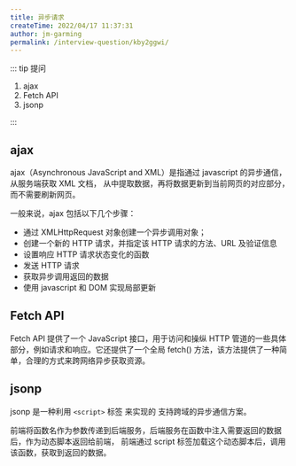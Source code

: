 ```yaml
---
title: 异步请求
createTime: 2022/04/17 11:37:31
author: jm-garming
permalink: /interview-question/kby2ggwi/
---
```


::: tip 提问

1. ajax
2. Fetch API
3. jsonp

:::

## ajax

ajax（Asynchronous JavaScript and XML）是指通过 javascript 的异步通信，从服务端获取 XML 文档，
从中提取数据，再将数据更新到当前网页的对应部分，而不需要刷新网页。

一般来说，ajax 包括以下几个步骤：

- 通过 XMLHttpRequest 对象创建一个异步调用对象；
- 创建一个新的 HTTP 请求，并指定该 HTTP 请求的方法、URL 及验证信息
- 设置响应 HTTP 请求状态变化的函数
- 发送 HTTP 请求
- 获取异步调用返回的数据
- 使用 javascript 和 DOM 实现局部更新

## Fetch API

Fetch API 提供了一个 JavaScript 接口，用于访问和操纵 HTTP 管道的一些具体部分，例如请求和响应。它还提供了一个全局 fetch() 方法，该方法提供了一种简单，合理的方式来跨网络异步获取资源。

## jsonp

jsonp 是一种利用 `<script>` 标签 来实现的 支持跨域的异步通信方案。

前端将函数名作为参数传递到后端服务，后端服务在函数中注入需要返回的数据后，作为动态脚本返回给前端，
前端通过 script 标签加载这个动态脚本后，调用该函数，获取到返回的数据。
